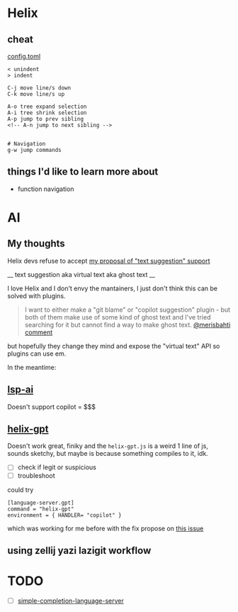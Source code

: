 # Helix

## cheat

[config.toml](./config.toml)

```
< unindent
> indent

C-j move line/s down
C-k move line/s up

A-o tree expand selection
A-i tree shrink selection
A-p jump to prev sibling
<!-- A-n jump to next sibling -->


# Navigation
g-w jump commands
```

## things I'd like to learn more about

- function navigation

# AI

## My thoughts

Helix devs refuse to accept [my proposal of "text suggestion" support](https://github.com/helix-editor/helix/discussions/10259)

__ text suggestion aka virtual text aka ghost text __

I love Helix and I don't envy the mantainers, I just don't think this can be solved with plugins.

> I want to either make a "git blame" or "copilot suggestion" plugin - but both of them make use of some kind of ghost text and I've tried searching for it but cannot find a way to make ghost text.
[@merisbahti comment](https://github.com/helix-editor/helix/pull/8675#issuecomment-2235850288)

but hopefully they change they mind and expose the "virtual text" API so plugins can use em.

In the meantime: 

## [lsp-ai](https://github.com/SilasMarvin/lsp-ai)

Doesn't support copilot = $$$

## [helix-gpt](https://github.com/leona/helix-gpt)

Doesn't work great, finiky and the `helix-gpt.js` is a weird 1 line of js, sounds sketchy, but maybe is because something compiles to it, idk.

- [ ] check if legit or suspicious
- [ ] troubleshoot

could try
```
[language-server.gpt]
command = "helix-gpt"
environment = { HANDLER= "copilot" }
```

which was working for me before with the fix propose on [this issue](https://github.com/leona/helix-gpt/issues/49)

## using zellij yazi lazigit workflow

# TODO

- [ ] [simple-completion-language-server](https://github.com/estin/simple-completion-language-server)
